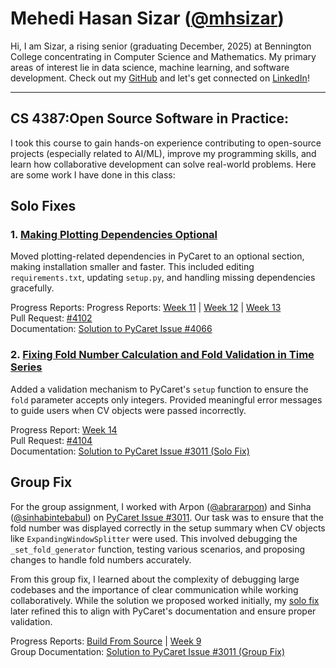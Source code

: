 # Mehedi Hasan Sizar ([@mhsizar](https://github.com/mhsizar))  

Hi, I am Sizar, a rising senior (graduating December, 2025) at Bennington College concentrating in Computer Science and Mathematics. My primary areas of interest lie in data science, machine learning, and software development. Check out my [GitHub](https://github.com/mhsizar) and let's get connected on [LinkedIn](https://www.linkedin.com/in/mhsizar/)!  
 
---

## CS 4387:Open Source Software in Practice: 
I took this course to gain hands-on experience contributing to open-source projects (especially related to AI/ML), improve my programming skills, and learn how collaborative development can solve real-world problems. Here are some work I have done in this class: 

## Solo Fixes

### 1. [Making Plotting Dependencies Optional](https://github.com/pycaret/pycaret/issues/4066)  
Moved plotting-related dependencies in PyCaret to an optional section, making installation smaller and faster. This included editing `requirements.txt`, updating `setup.py`, and handling missing dependencies gracefully.  

Progress Reports: Progress Reports: [Week 11](https://github.com/bennColl-cs4387/sizar/blob/main/homework/week-11/week11_progress_report_solo_fix_pycaret_4066.md) | [Week 12](https://github.com/bennColl-cs4387/sizar/blob/main/homework/week-12/week12_progress_report_solo_fix_pycaret_4066.md) | [Week 13](https://github.com/bennColl-cs4387/sizar/blob/main/homework/week-13/week13_progress_report_solo_fix_pycaret_4066.md)  
Pull Request: [#4102](https://github.com/pycaret/pycaret/pull/4102)  
Documentation: [Solution to PyCaret Issue #4066](https://github.com/bennColl-cs4387/sizar/blob/main/assignments/solo-fixes/pycaret-4066/pycaret_4066.md)  

### 2. [Fixing Fold Number Calculation and Fold Validation in Time Series](https://github.com/pycaret/pycaret/issues/3011)  
Added a validation mechanism to PyCaret's `setup` function to ensure the `fold` parameter accepts only integers. Provided meaningful error messages to guide users when CV objects were passed incorrectly.  

Progress Report: [Week 14](https://github.com/bennColl-cs4387/sizar/blob/main/homework/week-14/week14_progress_report_solo_fix_pycaret_3011.md)  
Pull Request: [#4104](https://github.com/pycaret/pycaret/pull/4104)  
Documentation: [Solution to PyCaret Issue #3011 (Solo Fix)](https://github.com/bennColl-cs4387/sizar/blob/main/assignments/solo-fixes/pycaret-3011/pycaret_3011.md)


## Group Fix

For the group assignment, I worked with Arpon ([@abrararpon](https://github.com/abrararpon)) and Sinha ([@sinhabintebabul](https://github.com/sinhabintebabul)) on [PyCaret Issue #3011](https://github.com/pycaret/pycaret/issues/3011). Our task was to ensure that the fold number was displayed correctly in the setup summary when CV objects like `ExpandingWindowSplitter` were used. This involved debugging the `_set_fold_generator` function, testing various scenarios, and proposing changes to handle fold numbers accurately.  

From this group fix, I learned about the complexity of debugging large codebases and the importance of clear communication while working collaboratively. While the solution we proposed worked initially, my [solo fix](https://github.com/bennColl-cs4387/sizar/blob/main/assignments/solo-fixes/pycaret-3011/pycaret_3011.md) later refined this to align with PyCaret's documentation and ensure proper validation.

Progress Reports: [Build From Source](https://github.com/bennColl-cs4387/sizar/blob/main/homework/week-06/build_from_source.md) | [Week 9](https://github.com/bennColl-cs4387/sizar/blob/main/homework/week-09/group_fix_progress.md)  
Group Documentation: [Solution to PyCaret Issue #3011 (Group Fix)](https://github.com/bennColl-cs4387/sizar/blob/main/assignments/group-fix/pycaret-3011/pycaret_3011.md)

